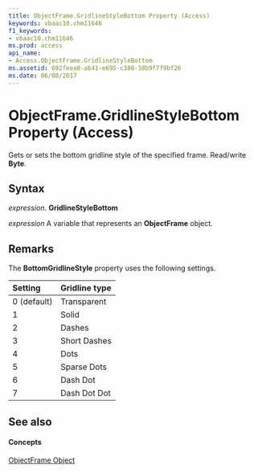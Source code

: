 ```yaml
---
title: ObjectFrame.GridlineStyleBottom Property (Access)
keywords: vbaac10.chm11646
f1_keywords:
- vbaac10.chm11646
ms.prod: access
api_name:
- Access.ObjectFrame.GridlineStyleBottom
ms.assetid: 692feea8-ab41-e695-c388-38b9f7f9bf26
ms.date: 06/08/2017
---
```



# ObjectFrame.GridlineStyleBottom Property (Access)

Gets or sets the bottom gridline style of the specified frame. Read/write **Byte**.


## Syntax

 _expression_. **GridlineStyleBottom**

 _expression_ A variable that represents an **ObjectFrame** object.


## Remarks

The **BottomGridlineStyle** property uses the following settings.



|**Setting**|**Gridline type**|
|:-----|:-----|
|0 (default)|Transparent|
|1|Solid|
|2|Dashes|
|3|Short Dashes|
|4|Dots|
|5|Sparse Dots|
|6|Dash Dot|
|7|Dash Dot Dot|

## See also


#### Concepts


[ObjectFrame Object](objectframe-object-access.md)

